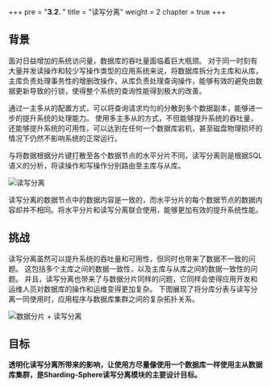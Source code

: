 +++
pre = "<b>3.2. </b>"
title = "读写分离"
weight = 2
chapter = true
+++

## 背景

面对日益增加的系统访问量，数据库的吞吐量面临着巨大瓶颈。
对于同一时刻有大量并发读操作和较少写操作类型的应用系统来说，将数据库拆分为主库和从库，主库负责处理事务性的增删改操作，从库负责处理查询操作，能够有效的避免由数据更新导致的行锁，使得整个系统的查询性能得到极大的改善。

通过一主多从的配置方式，可以将查询请求均匀的分散到多个数据副本，能够进一步的提升系统的处理能力。
使用多主多从的方式，不但能够提升系统的吞吐量，还能够提升系统的可用性，可以达到在任何一个数据库宕机，甚至磁盘物理损坏的情况下仍然不影响系统的正常运行。

与将数据根据分片键打散至各个数据节点的水平分片不同，读写分离则是根据SQL语义的分析，将读操作和写操作分别路由至主库与从库。

![读写分离](http://shardingsphere.jd.com/document/current/img/read-write-split/read-write-split.png)

读写分离的数据节点中的数据内容是一致的，而水平分片的每个数据节点的数据内容却并不相同。将水平分片和读写分离联合使用，能够更加有效的提升系统性能。

## 挑战

读写分离虽然可以提升系统的吞吐量和可用性，但同时也带来了数据不一致的问题。
这包括多个主库之间的数据一致性，以及主库与从库之间的数据一致性的问题。
并且，读写分离也带来了与数据分片同样的问题，它同样会使得应用开发和运维人员对数据库的操作和运维变得更加复杂。
下图展现了将分库分表与读写分离一同使用时，应用程序与数据库集群之间的复杂拓扑关系。

![数据分片 + 读写分离](http://shardingsphere.jd.com/document/current/img/read-write-split/sharding-read-write-split.png)

## 目标

**透明化读写分离所带来的影响，让使用方尽量像使用一个数据库一样使用主从数据库集群，是Sharding-Sphere读写分离模块的主要设计目标。**
